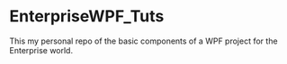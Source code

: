 # EnterpriseWPF_Tuts
This my personal repo of the basic components of a WPF project for the Enterprise world.
